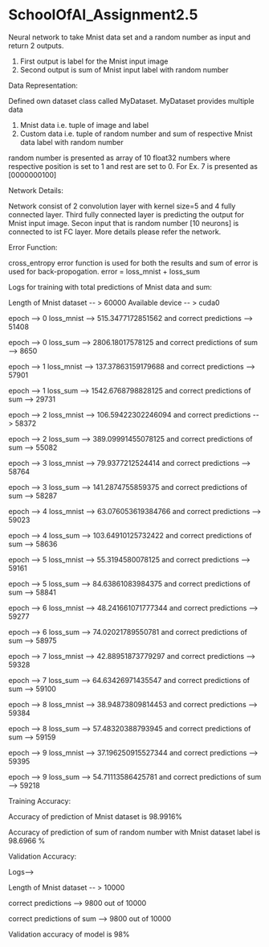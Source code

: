 # SchoolOfAI_Assignment2.5
Neural network to take Mnist data set and a random number as input and return 2 outputs. 

1. First output is label for the Mnist input image
2. Second output is sum of Mnist input label with random number

Data Representation:

Defined own dataset class called MyDataset. MyDataset provides multiple data
1. Mnist data i.e. tuple of image and label
2. Custom data i.e. tuple of random number and sum of respective Mnist data label with random number

random number is presented as array of 10 float32 numbers where respective position is set to 1 and rest are set to 0. For Ex. 7 is presented as [0000000100]

Network Details:

Network consist of 2 convolution layer with kernel size=5 and 4 fully connected layer.
Third fully connected layer is predicting the output for Mnist input image. Secon input that is random number [10 neurons] is connected to ist FC layer. More details please refer the network.

Error Function:

cross_entropy error function is used for both the results and sum of error is used for back-propogation.
error = loss_mnist + loss_sum

Logs for training with total predictions of Mnist data and sum:

Length of Mnist dataset -- > 60000
Available device -- > cuda0

epoch --> 0 loss_mnist --> 515.3477172851562 and correct predictions --> 51408

epoch --> 0 loss_sum --> 2806.18017578125 and correct predictions of sum --> 8650

epoch --> 1 loss_mnist --> 137.37863159179688 and correct predictions --> 57901

epoch --> 1 loss_sum --> 1542.6768798828125 and correct predictions of sum --> 29731

epoch --> 2 loss_mnist --> 106.59422302246094 and correct predictions --> 58372

epoch --> 2 loss_sum --> 389.09991455078125 and correct predictions of sum --> 55082

epoch --> 3 loss_mnist --> 79.9377212524414 and correct predictions --> 58764

epoch --> 3 loss_sum --> 141.2874755859375 and correct predictions of sum --> 58287

epoch --> 4 loss_mnist --> 63.076053619384766 and correct predictions --> 59023

epoch --> 4 loss_sum --> 103.64910125732422 and correct predictions of sum --> 58636

epoch --> 5 loss_mnist --> 55.3194580078125 and correct predictions --> 59161

epoch --> 5 loss_sum --> 84.63861083984375 and correct predictions of sum --> 58841

epoch --> 6 loss_mnist --> 48.241661071777344 and correct predictions --> 59277

epoch --> 6 loss_sum --> 74.02021789550781 and correct predictions of sum --> 58975

epoch --> 7 loss_mnist --> 42.88951873779297 and correct predictions --> 59328

epoch --> 7 loss_sum --> 64.63426971435547 and correct predictions of sum --> 59100

epoch --> 8 loss_mnist --> 38.94873809814453 and correct predictions --> 59384

epoch --> 8 loss_sum --> 57.48320388793945 and correct predictions of sum --> 59159

epoch --> 9 loss_mnist --> 37.196250915527344 and correct predictions --> 59395

epoch --> 9 loss_sum --> 54.71113586425781 and correct predictions of sum --> 59218

Training Accuracy:

Accuracy of prediction of Mnist dataset is 98.9916%

Accuracy of prediction of sum of random number with Mnist dataset label is 98.6966 %

Validation Accuracy:

Logs-->

Length of Mnist dataset -- > 10000

correct predictions --> 9800 out of 10000

correct predictions of sum --> 9800 out of 10000

Validation accuracy of model is 98%

